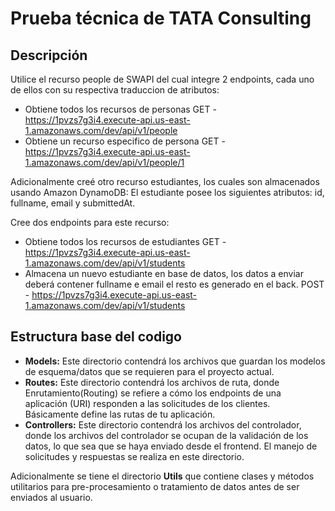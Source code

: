 # Prueba técnica de TATA Consulting

## Descripción

Utilice el recurso people de SWAPI del cual integre 2 endpoints, cada uno de ellos con su respectiva traduccion de atributos:
- Obtiene todos los recursos de personas
GET -  https://1pvzs7g3i4.execute-api.us-east-1.amazonaws.com/dev/api/v1/people
- Obtiene un recurso especifico de persona
GET - https://1pvzs7g3i4.execute-api.us-east-1.amazonaws.com/dev/api/v1/people/1

Adicionalmente creé otro recurso estudiantes, los cuales son almacenados usando Amazon DynamoDB:
El estudiante posee los siguientes atributos: id, fullname, email y submittedAt.

Cree dos endpoints para este recurso:
- Obtiene todos los recursos de estudiantes
GET - https://1pvzs7g3i4.execute-api.us-east-1.amazonaws.com/dev/api/v1/students
- Almacena un nuevo estudiante en base de datos, los datos a enviar deberá contener fullname e email el resto es generado en el back.
POST - https://1pvzs7g3i4.execute-api.us-east-1.amazonaws.com/dev/api/v1/students

## Estructura base del codigo

* **Models:** Este directorio contendrá los archivos que guardan los modelos de esquema/datos que se requieren para el proyecto actual.
* **Routes:** Este directorio contendrá los archivos de ruta, donde Enrutamiento(Routing) se refiere a cómo los endpoints de una aplicación (URI) responden a las solicitudes de los clientes. Básicamente define las rutas de tu aplicación.
* **Controllers:** Este directorio contendrá los archivos del controlador, donde los archivos del controlador se ocupan de la validación de los datos, lo que sea que se haya enviado desde el frontend. El manejo de solicitudes y respuestas se realiza en este directorio.

Adicionalmente se tiene el directorio **Utils** que contiene clases y métodos utilitarios para pre-procesamiento o tratamiento de datos antes de ser enviados al usuario.
